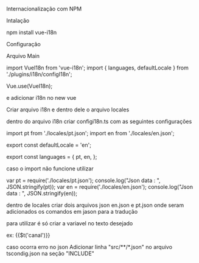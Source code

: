 Internacionalização com NPM

Intalação 

npm install vue-i18n

Configuração

Arquivo Main

import VueI18n from 'vue-i18n';
import { languages, defaultLocale } from './plugins/i18n/configI18n';

Vue.use(VueI18n);

e adicionar i18n no new vue 

Criar arquivo i18n e dentro dele o arquivo locales

dentro do arquivo i18n criar configi18n.ts  com as seguintes configurações

import pt from './locales/pt.json';
import en from './locales/en.json';
 
export const defaultLocale = 'en';
 
export const languages = {
 pt,
 en,
};

caso o import não funcione utilizar 

var pt = require('./locales/pt.json');
console.log("Json data : ", JSON.stringify(pt));
var en = require('./locales/en.json');
console.log("Json data : ", JSON.stringify(en));

dentro de locales criar dois arquivos json  en.json e pt.json onde seram adicionados os comandos em jason para a tradução

para utilizar é só criar a variavel no texto desejado

ex: {{$t('canal')}}

caso ocorra erro no json 
Adicionar linha "src/**/*.json"
no arquivo tscondig.json na seção  "INCLUDE"